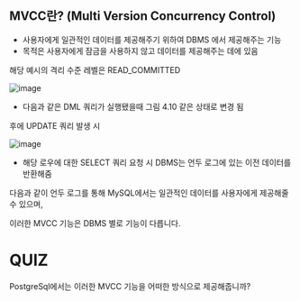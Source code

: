 
## MVCC란? (Multi Version Concurrency Control)

- 사용자에게 일관적인 데이터를 제공해주기 위하여 DBMS 에서 제공해주는 기능
- 목적은 사용자에게 잠금을 사용하지 않고 데이터를 제공해주는 데에 있음

해당 예시의 격리 수준 레벨은 READ_COMMITTED

![image](https://github.com/user-attachments/assets/bdc55b55-5dff-4f36-8524-44db22b4b6d3)


- 다음과 같은 DML 쿼리가 실행됐을때 그림 4.10 같은 상태로 변경 됨

후에 UPDATE 쿼리 발생 시 

![image](https://github.com/user-attachments/assets/e14bd993-ae83-47be-9442-0b3c69c935ab)


- 해당 로우에 대한 SELECT 쿼리 요청 시 DBMS는 언두 로그에 있는 이전 데이터를 반환해줌

다음과 같이 언두 로그를 통해 MySQL에서는 일관적인 데이터를 사용자에게 제공해줄 수 있으며,

이러한 MVCC 기능은 DBMS 별로 기능이 다릅니다.

# QUIZ

PostgreSql에서는 이러한 MVCC 기능을 어떠한 방식으로 제공해줍니까?
